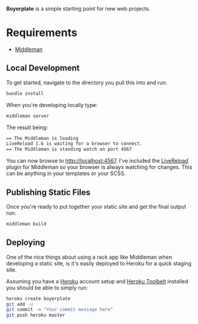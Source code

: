 **Boyerplate** is a simple starting point for new web projects.

Requirements
===
- [Middleman](http://middlemanapp.com/)


Local Development
---
To get started, navigate to the directory you pull this into and run:

```bash
bundle install
```

When you're developing locally type:

```bash
middleman server
```

The result being:

```bash
== The Middleman is loading
LiveReload 1.6 is waiting for a browser to connect.
== The Middleman is standing watch on port 4567
```

You can now browse to [http://localhost:4567](http://localhost:4567). I've included the [LiveReload](https://github.com/middleman/middleman-livereload) plugin for Middleman so your browser is always watching for changes. This can be anything in your templates or your SCSS. 

Publishing Static Files
---
Once you're ready to put together your static site and get the final output run:

```bash
middleman build
```

Deploying
---
One of the nice things about using a rack app like Middleman when developing a static site, is it's easily deployed to Heroku for a quick staging site.

Assuming you have a [Heroku](http://www.heroku.com/) account setup and [Heroku Toolbelt](https://toolbelt.heroku.com/) installed you should be able to simply run:

```bash
heroku create boyerplate
git add -u
git commit -m "Your commit message here"
git push heroku master
```